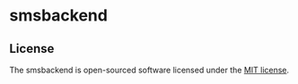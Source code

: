 # smsbackend

## License

The smsbackend is open-sourced software licensed under the [MIT license](https://opensource.org/licenses/MIT).